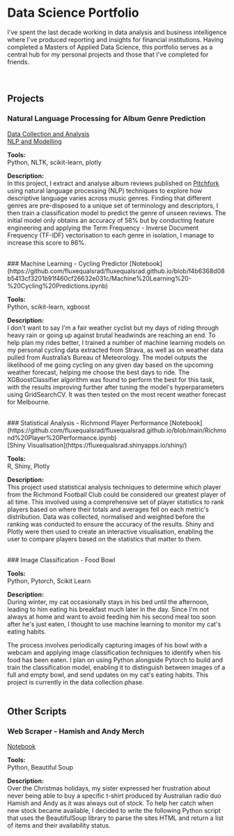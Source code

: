 # Data Science Portfolio

I've spent the last decade working in data analysis and business intelligence where I've produced reporting and insights for financial institutions. Having completed a Masters of Applied Data Science, this portfolio serves as a central hub for my personal projects and those that I've completed for friends.
<br/>
<br/>
<br/>
## Projects

### Natural Language Processing for Album Genre Prediction
[Data Collection and Analysis](https://nbviewer.org/github/fluxequalsrad/pitchfork-reviews/blob/d72c138ad2ebb42b96aca2e3748affc746addb12/Pitchfork%20Webscraper%20and%20Analysis.ipynb) <br/>
[NLP and Modelling](https://nbviewer.org/github/fluxequalsrad/pitchfork-reviews/blob/d72c138ad2ebb42b96aca2e3748affc746addb12/Pitchfork%20Natural%20Language%20Processing%20and%20Modelling.ipynb)

**Tools:** <br/> Python, NLTK, scikit-learn, plotly

**Description:** <br/> In this project, I extract and analyse album reviews published on [Pitchfork](https://pitchfork.com) using natural language processing (NLP) techniques to explore how descriptive language varies across music genres. Finding that different genres are pre-disposed to a unique set of terminology and descriptors, I then train a classification model to predict the genre of unseen reviews. The initial model only obtains an accuracy of 58% but by conducting feature engineering and applying the Term Frequency - Inverse Document Frequency (TF-IDF) vectorisation to each genre in isolation, I manage to increase this score to 86%.


<br/>
### Machine Learning - Cycling Predictor
[Notebook](https://github.com/fluxequalsrad/fluxequalsrad.github.io/blob/f4b6368d08b5413cf3201b91f460cf26632e031c/Machine%20Learning%20-%20Cycling%20Predictions.ipynb)

**Tools:** <br/> Python, scikit-learn, xgboost

**Description:** <br/> I don't want to say I'm a fair weather cyclist but my days of riding through heavy rain or going up against brutal headwinds are reaching an end. To help plan my rides better, I trained a number of machine learning models on my personal cycling data extracted from Strava, as well as on weather data pulled from Australia’s Bureau of Meteorology. The model outputs the likelihood of me going cycling on any given day based on the upcoming weather forecast, helping me choose the best days to ride. The XGBoostClassifier algorithm was found to perform the best for this task, with the results improving further after tuning the model's hyperparameters using GridSearchCV. It was then tested on the most recent weather forecast for Melbourne.

<br/>
### Statistical Analysis - Richmond Player Performance
[Notebook](https://github.com/fluxequalsrad/fluxequalsrad.github.io/blob/main/Richmond%20Player%20Performance.ipynb)  <br/>
[Shiny Visualisation](https://fluxequalsrad.shinyapps.io/shiny/)

**Tools:** <br/> R, Shiny, Plotly

**Description:** <br/> This project used statistical analysis techniques to determine which player from the Richmond Football Club could be considered our greatest player of all time. This involved using a comprehensive set of player statistics to rank players based on where their totals and averages fell on each metric's distribution. Data was collected, normalised and weighted before the ranking was conducted to ensure the accuracy of the results. Shiny and Plotly were then used to create an interactive visualisation, enabling the user to compare players based on the statistics that matter to them. 

<br/>
### Image Classification - Food Bowl

**Tools:** <br/> Python, Pytorch, Scikit Learn

**Description:** <br/> During winter, my cat occasionally stays in his bed until the afternoon, leading to him eating his breakfast much later in the day. Since I'm not always at home and want to avoid feeding him his second meal too soon after he's just eaten, I thought to use machine learning to monitor my cat's eating habits. 

The process involves periodically capturing images of his bowl with a webcam and applying image classification techniques to identify when his food has been eaten. I plan on using Python alongside Pytorch to build and train the classification model, enabling it to distinguish between images of a full and empty bowl, and send updates on my cat's eating habits. This project is currently in the data collection phase.
<br/>
<br/>
## Other Scripts
### Web Scraper - Hamish and Andy Merch
[Notebook](https://github.com/fluxequalsrad/fluxequalsrad.github.io/blob/01811f1b9618b9d5edc61ceb056bde0c113f9b86/Product%20Web%20Scraper%20-%20Hamish%20and%20Andy.ipynb)

**Tools:** <br/> Python, Beautiful Soup

**Description:** <br/> Over the Christmas holidays, my sister expressed her frustration about never being able to buy a specific t-shirt produced by Australian radio duo Hamish and Andy as it was always out of stock. To help her catch when new stock became available, I decided to write the following Python script that uses the BeautifulSoup library to parse the sites HTML and return a list of items and their availability status.

